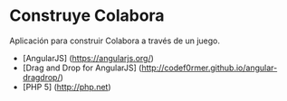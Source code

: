 # Construye Colabora
Aplicación para construir Colabora a través de un juego.

* [AngularJS] (https://angularjs.org/)
* [Drag and Drop for AngularJS] (http://codef0rmer.github.io/angular-dragdrop/)
* [PHP 5] (http://php.net)
